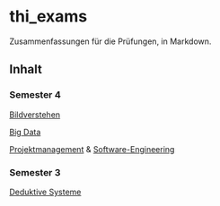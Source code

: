 # thi_exams
Zusammenfassungen für die Prüfungen, in Markdown.

## Inhalt
### Semester 4
[Bildverstehen](semester_4/cv.md)

[Big Data](semester_4/bd.md)

[Projektmanagement](semester_4/pm.md) & [Software-Engineering](semester_4/se.md)

### Semester 3
[Deduktive Systeme](semester_3/ds.md)
